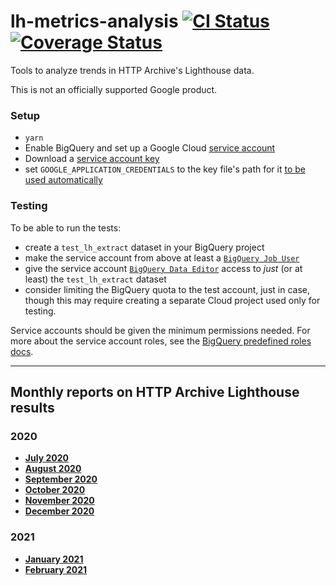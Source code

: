 # lh-metrics-analysis [![CI Status](https://github.com/googlechromelabs/lh-metrics-analysis/workflows/CI/badge.svg)](https://github.com/googlechromelabs/lh-metrics-analysis/actions?query=workflow%3ACI) [![Coverage Status](https://img.shields.io/codecov/c/github/googlechromelabs/lh-metrics-analysis)](https://codecov.io/gh/googlechromelabs/lh-metrics-analysis/branch/master)

Tools to analyze trends in HTTP Archive's Lighthouse data.

This is not an officially supported Google product.

### Setup

- `yarn`
- Enable BigQuery and set up a Google Cloud [service account](https://cloud.google.com/iam/docs/service-accounts)
- Download a [service account key](https://cloud.google.com/iam/docs/creating-managing-service-account-keys)
- set `GOOGLE_APPLICATION_CREDENTIALS` to the key file's path for it [to be used automatically](https://cloud.google.com/docs/authentication/production#finding_credentials_automatically)

### Testing

To be able to run the tests:
- create a `test_lh_extract` dataset in your BigQuery project
- make the service account from above at least a [`BigQuery Job User`](https://cloud.google.com/bigquery/docs/access-control#bigquery)
- give the service account [`BigQuery Data Editor`](https://cloud.google.com/bigquery/docs/access-control#bigquery) access to _just_ (or at least) the `test_lh_extract` dataset
- consider limiting the BigQuery quota to the test account, just in case, though this may require creating a separate Cloud project used only for testing.

Service accounts should be given the minimum permissions needed. For more about the service account roles, see the [BigQuery predefined roles docs](https://cloud.google.com/bigquery/docs/access-control#bigquery).

---

## Monthly reports on HTTP Archive Lighthouse results

### 2020
- [**July 2020**](2020-07/report.md)
- [**August 2020**](2020-08/report.md)
- [**September 2020**](2020-09/report.md)
- [**October 2020**](2020-10/report.md)
- [**November 2020**](2020-11/report.md)
- [**December 2020**](2020-12/report.md)

### 2021
- [**January 2021**](2021-01/report.md)
- [**February 2021**](2021-02/report.md)
